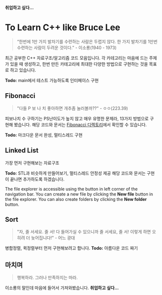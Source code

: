 **취업하고 싶다...**

# To Learn C++ like Bruce Lee
>“한번에 1만 가지 발차기를 수련하는 사람은 두렵지 않다. 한 가지 발차기를 1만번 수련하는 사람이 두려운 것이다.”
\- 이소룡(1940 - 1973)

최근 공부한 C++ 자료구조/알고리즘 코드 모음입니다.
각 카테고리는 마음에 드는 주제가 있을 때 생성하고, 한번 만든 카테고리에 최대한 다양한 방법으로 구현하는 것을 목표로 하고 있습니다. 

**Todo:** main에서 테스트 가능하도록 인터페이스 구현

## Fibonacci
> "다들 P 보 나 치 좋아하면 개추좀 눌러볼까??"
\- ㅇㅇ(223.39)

피보나치 수 구하기는 PS난이도가 높지 않고 매우 유명한 문제라, 13가지 방법으로 구현해 봤습니다.
해당 코드와 문서는 [Fibonacci 디렉토리](./fibonacci/)에서 확인할 수 있습니다.
 
**Todo:** 마크다운 문서 완성, 멀티스레드 구현

## Linked List

가장 먼저 구현해보는 자료구조

**Todo:** STL과 비슷하게 만들어보기, 멀티스레드 안정성 제공
해당 코드와 문서는 구현이 끝나면 추가하도록 하겠습니다.

The file explorer is accessible using the button in left corner of the navigation bar. You can create a new file by clicking the **New file** button in the file explorer. You can also create folders by clicking the **New folder** button.

## Sort
> "자, 줄 서세요. 줄 서! 다 들어가실 수 있으니까 줄 서세요, 줄 서! 이렇게 하면 오히려 더 늦어집니다!"
> \- 어느 광대

병합정렬, 퀵정렬부터 먼저 구현해보려고 합니다.
**Todo:** 아름다운 코드 짜기

## 마치며
> 행복하라. 그러나 만족하지는 마라.

이소룡의 말인데 마음에 들어서 가져와봤습니다.
**취업하고 싶다...**
